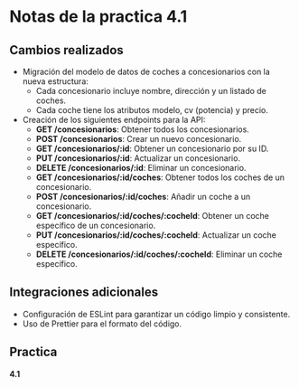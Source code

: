 # Notas de la practica 4.1

## Cambios realizados
- Migración del modelo de datos de coches a concesionarios con la nueva estructura:
  - Cada concesionario incluye nombre, dirección y un listado de coches.
  - Cada coche tiene los atributos modelo, cv (potencia) y precio.
- Creación de los siguientes endpoints para la API:
  - **GET /concesionarios**: Obtener todos los concesionarios.
  - **POST /concesionarios**: Crear un nuevo concesionario.
  - **GET /concesionarios/:id**: Obtener un concesionario por su ID.
  - **PUT /concesionarios/:id**: Actualizar un concesionario.
  - **DELETE /concesionarios/:id**: Eliminar un concesionario.
  - **GET /concesionarios/:id/coches**: Obtener todos los coches de un concesionario.
  - **POST /concesionarios/:id/coches**: Añadir un coche a un concesionario.
  - **GET /concesionarios/:id/coches/:cocheId**: Obtener un coche específico de un concesionario.
  - **PUT /concesionarios/:id/coches/:cocheId**: Actualizar un coche específico.
  - **DELETE /concesionarios/:id/coches/:cocheId**: Eliminar un coche específico.

## Integraciones adicionales
- Configuración de ESLint para garantizar un código limpio y consistente.
- Uso de Prettier para el formato del código.

## Practica
**4.1**
